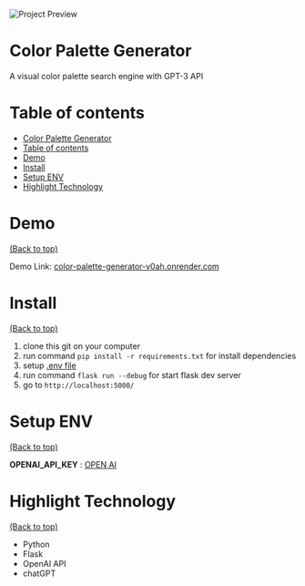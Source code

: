 <!-- Add banner here -->

![Project Preview](https://res.cloudinary.com/thasup/image/upload/v1684699304/portfolio/projects/Screenshot_2566-05-22_at_03.01.31_vwsef1.png)

# Color Palette Generator
A visual color palette search engine with GPT-3 API

# Table of contents

- [Color Palette Generator](#color-palette-generator)
- [Table of contents](#table-of-contents)
- [Demo](#demo)
- [Install](#install)
- [Setup ENV](#setup-env)
- [Highlight Technology](#highlight-technology)

# Demo

[(Back to top)](#table-of-contents)

Demo Link: [color-palette-generator-v0ah.onrender.com](https://color-palette-generator-v0ah.onrender.com/)

# Install

[(Back to top)](#table-of-contents)

1. clone this git on your computer
2. run command `pip install -r requirements.txt` for install dependencies
3. setup [.env file](#setup-env)
4. run command `flask run --debug` for start flask dev server
5. go to `http://localhost:5000/`

# Setup ENV

[(Back to top)](#table-of-contents)

**OPENAI_API_KEY** : [OPEN AI](https://platform.openai.com/account/api-keys)

# Highlight Technology

[(Back to top)](#table-of-contents)

- Python
- Flask
- OpenAI API
- chatGPT
